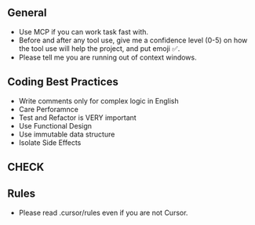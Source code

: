 ## General

- Use MCP if you can work task fast with.
- Before and after any tool use, give me a confidence level (0-5) on how the tool use will help the project, and put emoji ✅. 
- Please tell me you are running out of context windows.

## Coding Best Practices

- Write comments only for complex logic in English 
- Care Perforamnce
- Test and Refactor is VERY important
- Use Functional Design
- Use immutable data structure
- Isolate Side Effects

## CHECK



## Rules

- Please read .cursor/rules even if you are not Cursor.